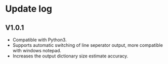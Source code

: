 # Update log

## V1.0.1
- Compatible with Python3.
- Supports automatic switching of line seperator output, more compatible with windows notepad.
- Increases the output dictionary size estimate accuracy.